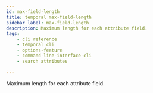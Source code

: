 ```yaml
---
id: max-field-length
title: temporal max-field-length
sidebar_label: max-field-length
description: Maximum length for each attribute field.
tags: 
    - cli reference
    - temporal cli
    - options-feature
    - command-line-interface-cli
    - search attributes

---
```


Maximum length for each attribute field.
